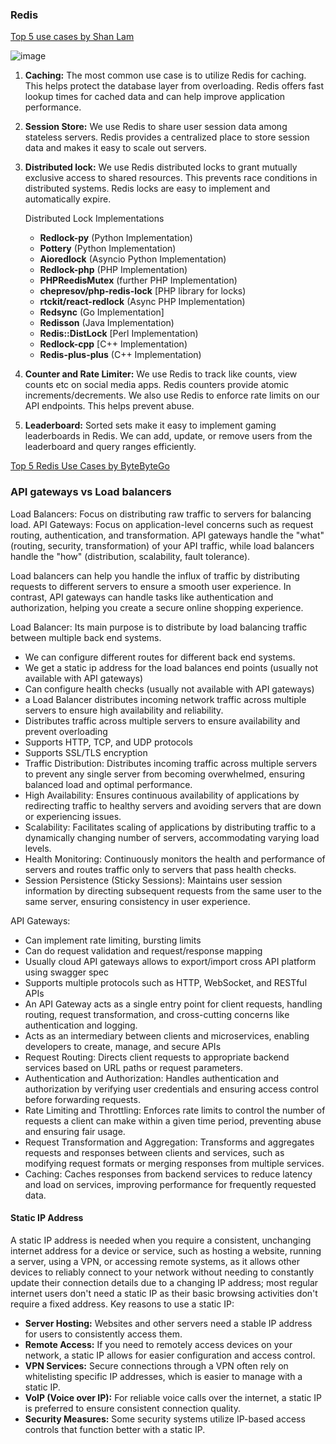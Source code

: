 ### Redis

[Top 5 use cases by Shan Lam](https://x.com/sahnlam/status/1713778548534845859)
    
  ![image](https://github.com/user-attachments/assets/455fe659-4f17-4672-8e39-61ffe6632195)
    
1. **Caching:** The most common use case is to utilize Redis for caching. This helps protect the database layer from overloading. Redis offers fast lookup times for cached data and can help improve application performance.

2. **Session Store:** We use Redis to share user session data among stateless servers. Redis provides a centralized place to store session data and makes it easy to scale out servers.

3. **Distributed lock:** We use Redis distributed locks to grant mutually exclusive access to shared resources. This prevents race conditions in distributed systems. Redis locks are easy to implement and automatically expire.

    Distributed Lock Implementations
    - **Redlock-py** (Python Implementation)
    - **Pottery** (Python Implementation)
    - **Aioredlock** (Asyncio Python Implementation)
    - **Redlock-php** (PHP Implementation)
    - **PHPReedisMutex** (further PHP Implementation)
    - **chepresov/php-redis-lock** [PHP library for locks)
    - **rtckit/react-redlock** (Async PHP Implementation)
    - **Redsync** (Go Implementation]
    - **Redisson** (Java Implementation)
    - **Redis::DistLock** [Perl Implementation)
    - **Redlock-cpp** [C++ Implementation)
    - **Redis-plus-plus** (C++ Implementation)

4. **Counter and Rate Limiter:** We use Redis to track like counts, view counts etc on social media apps. Redis counters provide atomic increments/decrements. We also use Redis to enforce rate limits on our API endpoints. This helps prevent abuse.

5. **Leaderboard:** Sorted sets make it easy to implement gaming leaderboards in Redis. We can add, update, or remove users from the leaderboard and query ranges efficiently.

[Top 5 Redis Use Cases by ByteByteGo](https://www.youtube.com/watch?v=a4yX7RUgTxI)

### API gateways vs Load balancers

Load Balancers: Focus on distributing raw traffic to servers for balancing load.
API Gateways: Focus on application-level concerns such as request routing, authentication, and transformation.
API gateways handle the "what" (routing, security, transformation) of your API traffic, while load balancers handle the "how" (distribution, scalability, fault tolerance).

Load balancers can help you handle the influx of traffic by distributing requests to different servers to ensure a smooth user experience. In contrast, API gateways can handle tasks like authentication and authorization, helping you create a secure online shopping experience.

Load Balancer: Its main purpose is to distribute by load balancing traffic between multiple back end systems.
- We can configure different routes for different back end systems.
- We get a static ip address for the load balances end points (usually not available with API gateways)
- Can configure health checks (usually not available with API gateways)
- a Load Balancer distributes incoming network traffic across multiple servers to ensure high availability and reliability.
- Distributes traffic across multiple servers to ensure availability and prevent overloading
- Supports HTTP, TCP, and UDP protocols
- Supports SSL/TLS encryption
- Traffic Distribution: Distributes incoming traffic across multiple servers to prevent any single server from becoming overwhelmed, ensuring balanced load and optimal performance.
- High Availability: Ensures continuous availability of applications by redirecting traffic to healthy servers and avoiding servers that are down or experiencing issues.
- Scalability: Facilitates scaling of applications by distributing traffic to a dynamically changing number of servers, accommodating varying load levels.
- Health Monitoring: Continuously monitors the health and performance of servers and routes traffic only to servers that pass health checks.
- Session Persistence (Sticky Sessions): Maintains user session information by directing subsequent requests from the same user to the same server, ensuring consistency in user experience.

API Gateways:
- Can implement rate limiting, bursting limits
- Can do request validation and request/response mapping
- Usually cloud API gateways allows to export/import cross API platform using swagger spec
- Supports multiple protocols such as HTTP, WebSocket, and RESTful APIs
- An API Gateway acts as a single entry point for client requests, handling routing, request transformation, and cross-cutting concerns like authentication and logging.
- Acts as an intermediary between clients and microservices, enabling developers to create, manage, and secure APIs
- Request Routing: Directs client requests to appropriate backend services based on URL paths or request parameters.
- Authentication and Authorization: Handles authentication and authorization by verifying user credentials and ensuring access control before forwarding requests.
- Rate Limiting and Throttling: Enforces rate limits to control the number of requests a client can make within a given time period, preventing abuse and ensuring fair usage.
- Request Transformation and Aggregation: Transforms and aggregates requests and responses between clients and services, such as modifying request formats or merging responses from multiple services.
- Caching: Caches responses from backend services to reduce latency and load on services, improving performance for frequently requested data.

#### Static IP Address
A static IP address is needed when you require a consistent, unchanging internet address for a device or service, such as hosting a website, running a server, using a VPN, or accessing remote systems, as it allows other devices to reliably connect to your network without needing to constantly update their connection details due to a changing IP address; most regular internet users don't need a static IP as their basic browsing activities don't require a fixed address. 
Key reasons to use a static IP:
- **Server Hosting:** Websites and other servers need a stable IP address for users to consistently access them. 
- **Remote Access:** If you need to remotely access devices on your network, a static IP allows for easier configuration and access control. 
- **VPN Services:** Secure connections through a VPN often rely on whitelisting specific IP addresses, which is easier to manage with a static IP. 
- **VoIP (Voice over IP):** For reliable voice calls over the internet, a static IP is preferred to ensure consistent connection quality. 
- **Security Measures:** Some security systems utilize IP-based access controls that function better with a static IP. 
